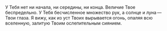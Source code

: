 У Тебя нет ни начала, ни середины, ни конца. Величие Твое беспредельно. У Тебя бесчисленное множество рук, а солнце и луна — Твои глаза. Я вижу, как из уст Твоих вырывается огонь, опаляя всю вселенную, залитую Твоим ослепительным сиянием.
